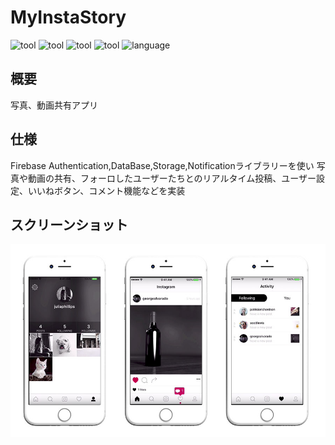 # MyInstaStory
![tool](https://img.shields.io/badge/tool-xcode8-blue.svg)
![tool](https://img.shields.io/badge/tool-Sketch-yellow.svg)
![tool](https://img.shields.io/badge/tool-PhotoshopCC-blue.svg)
![tool](https://img.shields.io/badge/tool-IllustratorCC-yellow.svg)
![language](https://img.shields.io/badge/language-swift3-red.svg)

## 概要
写真、動画共有アプリ

## 仕様
Firebase Authentication,DataBase,Storage,Notificationライブラリーを使い
写真や動画の共有、フォーロしたユーザーたちとのリアルタイム投稿、ユーザー設定、いいねボタン、コメント機能などを実装

## スクリーンショット
![header](./background.jpg)

